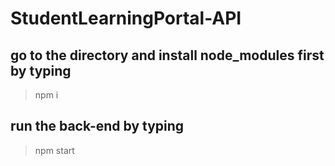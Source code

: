 # StudentLearningPortal-API


## go to the directory and install node_modules first by typing
> npm i 

## run the back-end by typing 
> npm start


